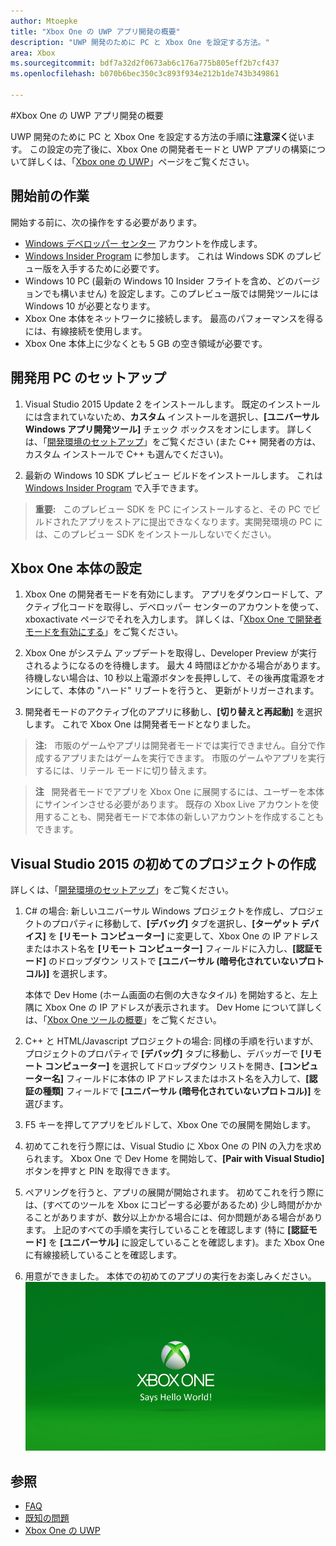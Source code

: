 ```yaml
---
author: Mtoepke
title: "Xbox One の UWP アプリ開発の概要"
description: "UWP 開発のために PC と Xbox One を設定する方法。"
area: Xbox
ms.sourcegitcommit: bdf7a32d2f0673ab6c176a775b805eff2b7cf437
ms.openlocfilehash: b070b6bec350c3c893f934e212b1de743b349861

---
```


#Xbox One の UWP アプリ開発の概要

UWP 開発のために PC と Xbox One を設定する方法の手順に**注意深く**従います。 この設定の完了後に、Xbox One の開発者モードと UWP アプリの構築について詳しくは、「[Xbox one の UWP](index.md)」ページをご覧ください。 

## 開始前の作業
開始する前に、次の操作をする必要があります。
-   [Windows デベロッパー センター](https://dev.windows.com) アカウントを作成します。
-   [Windows Insider Program](https://insider.windows.com/) に参加します。 これは Windows SDK のプレビュー版を入手するために必要です。
-   Windows 10 PC (最新の Windows 10 Insider フライトを含め、どのバージョンでも構いません) を設定します。このプレビュー版では開発ツールには Windows 10 が必要となります。 
-   Xbox One 本体をネットワークに接続します。 最高のパフォーマンスを得るには、有線接続を使用します。
- Xbox One 本体上に少なくとも 5 GB の空き領域が必要です。

## 開発用 PC のセットアップ
1.  Visual Studio 2015 Update 2 をインストールします。 既定のインストールには含まれていないため、**カスタム** インストールを選択し、**[ユニバーサル Windows アプリ開発ツール]** チェック ボックスをオンにします。 詳しくは、「[開発環境のセットアップ](development-environment-setup.md)」をご覧ください (また C++ 開発者の方は、カスタム インストールで C++ も選んでください)。

2.  最新の Windows 10 SDK プレビュー ビルドをインストールします。 これは [Windows Insider Program](http://go.microsoft.com/fwlink/p/?LinkId=780552) で入手できます。
  
  > **重要:**
            &nbsp;&nbsp;このプレビュー SDK を PC にインストールすると、その PC でビルドされたアプリをストアに提出できなくなります。実開発環境の PC には、このプレビュー SDK をインストールしないでください。 

## Xbox One 本体の設定
1.  Xbox One の開発者モードを有効にします。 アプリをダウンロードして、アクティブ化コードを取得し、デベロッパー センターのアカウントを使って、xboxactivate ページでそれを入力します。 詳しくは、「[Xbox One で開発者モードを有効にする](devkit-activation.md)」をご覧ください。 

2.  Xbox One がシステム アップデートを取得し、Developer Preview が実行されるようになるのを待機します。 最大 4 時間ほどかかる場合があります。 待機しない場合は、10 秒以上電源ボタンを長押しして、その後再度電源をオンにして、本体の "ハード" リブートを行うと、 更新がトリガーされます。  

3.  開発者モードのアクティブ化のアプリに移動し、**[切り替えと再起動]** を選択します。 これで Xbox One は開発者モードとなりました。
  
  > **注:**
            &nbsp;&nbsp;市販のゲームやアプリは開発者モードでは実行できません。自分で作成するアプリまたはゲームを実行できます。 市販のゲームやアプリを実行するには、リテール モードに切り替えます。
  
  > **注**
            &nbsp;&nbsp;開発者モードでアプリを Xbox One に展開するには、ユーザーを本体にサインインさせる必要があります。 既存の Xbox Live アカウントを使用することも、開発者モードで本体の新しいアカウントを作成することもできます。 

## Visual Studio 2015 の初めてのプロジェクトの作成

詳しくは、「[開発環境のセットアップ](development-environment-setup.md)」をご覧ください。

1.  C# の場合: 新しいユニバーサル Windows プロジェクトを作成し、プロジェクトのプロパティに移動して、**[デバッグ]** タブを選択し、**[ターゲット デバイス]** を **[リモート コンピューター]** に変更して、Xbox One の IP アドレスまたはホスト名を **[リモート コンピューター]** フィールドに入力し、**[認証モード]** のドロップダウン リストで **[ユニバーサル (暗号化されていないプロトコル)]** を選択します。   

    本体で Dev Home (ホーム画面の右側の大きなタイル) を開始すると、左上隅に Xbox One の IP アドレスが表示されます。 Dev Home について詳しくは、「[Xbox One ツールの概要](introduction-to-xbox-tools.md)」をご覧ください。  

2.  C++ と HTML/Javascript プロジェクトの場合: 同様の手順を行いますが、プロジェクトのプロパティで **[デバッグ]** タブに移動し、デバッガーで **[リモート コンピューター]** を選択してドロップダウン リストを開き、**[コンピューター名]** フィールドに本体の IP アドレスまたはホスト名を入力して、**[認証の種類]** フィールドで **[ユニバーサル (暗号化されていないプロトコル)]** を選びます。
   
3.  F5 キーを押してアプリをビルドして、Xbox One での展開を開始します。
  
4.  初めてこれを行う際には、Visual Studio に Xbox One の PIN の入力を求められます。 Xbox One で Dev Home を開始して、**[Pair with Visual Studio]** ボタンを押すと PIN を取得できます。
  
5.  ペアリングを行うと、アプリの展開が開始されます。 初めてこれを行う際には、(すべてのツールを Xbox にコピーする必要があるため) 少し時間がかかることがありますが、数分以上かかる場合には、何か問題がある場合があります。 上記のすべての手順を実行していることを確認します (特に **[認証モード]** を **[ユニバーサル]** に設定していることを確認します)。また Xbox One に有線接続していることを確認します。  

6. 用意ができました。 本体での初めてのアプリの実行をお楽しみください。  
   ![Hello World](images/getting-started-hello-world.png)
   

## 参照  
- [FAQ](frequently-asked-questions.md)  
- [既知の問題](known-issues.md)
- [Xbox One の UWP](index.md)



<!--HONumber=Jun16_HO4-->


